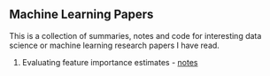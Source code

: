 ## Machine Learning Papers

This is a collection of summaries, notes and code for interesting data science or machine learning research papers I have read.

1. Evaluating feature importance estimates - [notes](notes/evaluating-feature-importance-estimates.md)
